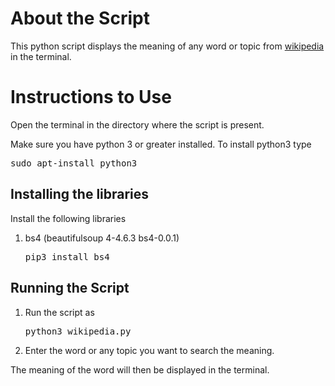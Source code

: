 # About the Script
This python script displays the meaning of any word or topic from <a href="https://www.wikipedia.org/"> wikipedia </a> in the terminal.

# Instructions to Use
Open the terminal in the directory where the script is present.

Make sure you have python 3 or greater installed. To install python3 type
    <pre>sudo apt-install python3</pre>

## Installing the libraries
Install the following libraries
1. bs4 (beautifulsoup 4-4.6.3 bs4-0.0.1)
    <pre>pip3 install bs4</pre> 

## Running the Script
1. Run the script as
    <pre>python3 wikipedia.py</pre>
2. Enter the word or any topic you want to search the meaning.

The meaning of the word will then be displayed in the terminal.